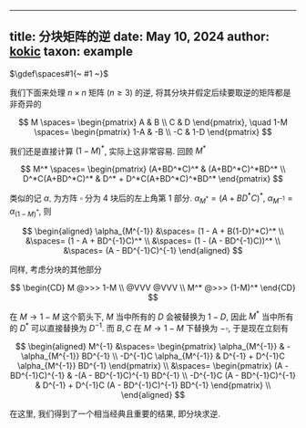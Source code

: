 
---
title: 分块矩阵的逆
date: May 10, 2024
author: [kokic](/kokic.md)
taxon: example
---

$\gdef\spaces#1{~ #1 ~}$

我们下面来处理 $n \times n$ 矩阵 ($n \ge 3$) 的逆, 将其分块并假定后续要取逆的矩阵都是非奇异的

$$
M \spaces= \begin{pmatrix} A & B \\ C & D \end{pmatrix}, \quad 1-M \spaces= \begin{pmatrix} 1-A & -B \\ -C & 1-D \end{pmatrix}
$$

我们还是直接计算 $(1-M)^*$, 实际上这非常容易. 回顾 $M^*$

$$
M^* \spaces= \begin{pmatrix}
(A+BD^*C)^* & (A+BD^*C)^*BD^* \\ 
D^*C(A+BD^*C)^* & D^* + D^*C(A+BD^*C)^*BD^* 
\end{pmatrix}
$$

类似的记 $\alpha_\square$ 为方阵 $\square$ 分为 $4$ 块后的左上角第 $1$ 部分. $\alpha_{M^*} = (A+BD^*C)^*$, $\alpha_{M^{-1}} = \alpha_{(1-M)^*}$, 则 

$$
\begin{aligned}
\alpha_{M^{-1}}
&\spaces= (1 - A + B(1-D)^*C)^* \\
&\spaces= (1 - A + BD^{-1}C)^* \\
&\spaces= (1 - (A - BD^{-1}C))^* \\
&\spaces= (A - BD^{-1}C)^{-1}
\end{aligned}
$$ 

同样, 考虑分块的其他部分  

$$
\begin{CD}
M @>>> 1-M \\
@VVV  @VVV \\
M^* @>>> (1-M)^*
\end{CD}
$$

在 $M \to 1-M$ 这个箭头下, $M$ 当中所有的 $D$ 会被替换为 $1-D$, 因此 $M^*$ 当中所有的 $D^*$ 可以直接替换为 $D^{-1}$. 而 $B, C$ 在 $M \to 1-M$ 下替换为 $-\square$, 于是现在立刻有

$$
\begin{aligned}
M^{-1}
&\spaces= \begin{pmatrix} \alpha_{M^{-1}} & -\alpha_{M^{-1}} BD^{-1} \\ -D^{-1}C \alpha_{M^{-1}} & D^{-1} + D^{-1}C \alpha_{M^{-1}} BD^{-1} \end{pmatrix} \\
&\spaces= \begin{pmatrix} (A - BD^{-1}C)^{-1} & -(A - BD^{-1}C)^{-1} BD^{-1} \\ -D^{-1}C (A - BD^{-1}C)^{-1} & D^{-1} + D^{-1}C (A - BD^{-1}C)^{-1} BD^{-1} \end{pmatrix} \\
\end{aligned}
$$

在这里, 我们得到了一个相当经典且重要的结果, 即分块求逆. 
